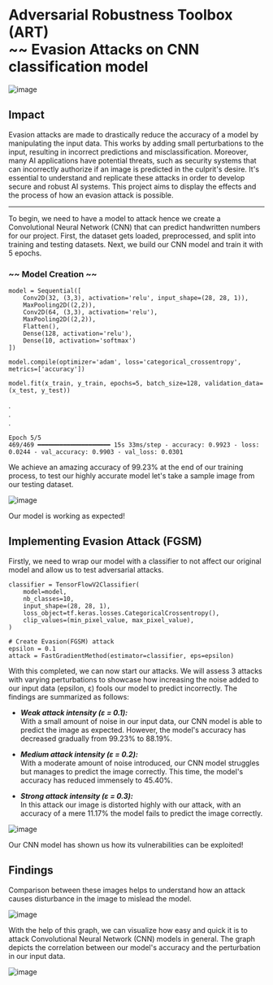 # Adversarial Robustness Toolbox (ART) <br> ~~ Evasion Attacks on CNN classification model
![image](https://github.com/user-attachments/assets/73ca3d70-672b-415c-8b77-216dfc9e470e)

## Impact
Evasion attacks are made to drastically reduce the accuracy of a model by manipulating the input data. This works by adding small perturbations to the input, resulting in incorrect predictions and misclassification.
Moreover, many AI applications have potential threats, such as security systems that can incorrectly authorize if an image is predicted in the culprit's desire. It's essential to understand and replicate these attacks in order to develop secure and robust AI systems. This project aims to display the effects and the process of how an evasion attack is possible. 

<hr>

To begin, we need to have a model to attack hence we create a Convolutional Neural Network (CNN) that can predict handwritten numbers for our project. First, the dataset gets loaded, preprocessed, and split into training and testing datasets. Next, we build our CNN model and train it with 5 epochs.
### ~~ Model Creation ~~

```
model = Sequential([
    Conv2D(32, (3,3), activation='relu', input_shape=(28, 28, 1)),
    MaxPooling2D((2,2)),
    Conv2D(64, (3,3), activation='relu'),
    MaxPooling2D((2,2)),
    Flatten(),
    Dense(128, activation='relu'),
    Dense(10, activation='softmax')
])

model.compile(optimizer='adam', loss='categorical_crossentropy', metrics=['accuracy'])

model.fit(x_train, y_train, epochs=5, batch_size=128, validation_data=(x_test, y_test))
```
. <br>
. <br>
. <br>
```
Epoch 5/5 
469/469 ━━━━━━━━━━━━━━━━━━━━ 15s 33ms/step - accuracy: 0.9923 - loss: 0.0244 - val_accuracy: 0.9903 - val_loss: 0.0301
```

We achieve an amazing accuracy of 99.23% at the end of our training process, to test our highly accurate model let's take a sample image from our testing dataset.

![image](https://github.com/user-attachments/assets/fb937b03-561d-43f9-8501-531a405a6dc7)

Our model is working as expected!


## Implementing Evasion Attack (FGSM)
Firstly, we need to wrap our model with a classifier to not affect our original model and allow us to test adversarial attacks.
```
classifier = TensorFlowV2Classifier(
    model=model,
    nb_classes=10,
    input_shape=(28, 28, 1),
    loss_object=tf.keras.losses.CategoricalCrossentropy(),
    clip_values=(min_pixel_value, max_pixel_value),
)
```

```
# Create Evasion(FGSM) attack
epsilon = 0.1
attack = FastGradientMethod(estimator=classifier, eps=epsilon)
```

With this completed, we can now start our attacks. We will assess 3 attacks with varying perturbations to showcase how increasing the noise added to our input data (epsilon, ε) fools our model to predict incorrectly. The findings are summarized as follows:

- <i>**Weak attack intensity (ε = 0.1):**</i> <br>
    With a small amount of noise in our input data, our CNN model is able to predict the image as expected. However, the model's accuracy has decreased gradually from 99.23% to 88.19%.
  
- <i>**Medium attack intensity (ε = 0.2):**</i> <br>
    With a moderate amount of noise introduced, our CNN model struggles but manages to predict the image correctly. This time, the model's accuracy has reduced immensely to 45.40%.
  
- <i>**Strong attack intensity (ε = 0.3):**</i> <br>
    In this attack our image is distorted highly with our attack, with an accuracy of a mere 11.17% the model fails to predict the image correctly.
  
![image](https://github.com/user-attachments/assets/6afd00d0-c933-49fa-ac34-a9e8997e4680)

 Our CNN model has shown us how its vulnerabilities can be exploited!

 ## Findings
 Comparison between these images helps to understand how an attack causes disturbance in the image to mislead the model.
 
 ![image](https://github.com/user-attachments/assets/8fa6cbbc-f34a-49ba-9b1e-601c7afa8c1d)

 With the help of this graph, we can visualize how easy and quick it is to attack Convolutional Neural Network (CNN) models in general. The graph depicts the correlation between our model's accuracy and the perturbation in our input data.
 
 ![image](https://github.com/user-attachments/assets/1d80367d-105c-4619-a8a9-eabfe4d235e2)





